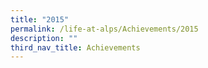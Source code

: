 ```yaml
---
title: "2015"
permalink: /life-at-alps/Achievements/2015
description: ""
third_nav_title: Achievements
---
```

